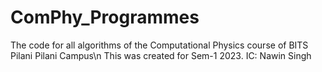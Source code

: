 # ComPhy_Programmes
The code for all algorithms of the Computational Physics course of BITS Pilani Pilani Campus\n
This was created for Sem-1 2023.
IC: Nawin Singh
